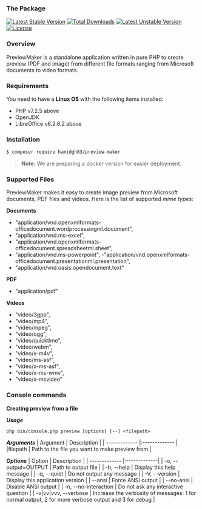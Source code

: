 ### The Package

[![Latest Stable Version](https://poser.pugx.org/hamidgh83/preview-maker/v)](//packagist.org/packages/hamidgh83/preview-maker) [![Total Downloads](https://poser.pugx.org/hamidgh83/preview-maker/downloads)](//packagist.org/packages/hamidgh83/preview-maker) [![Latest Unstable Version](https://poser.pugx.org/hamidgh83/preview-maker/v/unstable)](//packagist.org/packages/hamidgh83/preview-maker) [![License](https://poser.pugx.org/hamidgh83/preview-maker/license)](//packagist.org/packages/hamidgh83/preview-maker)

### Overview

PreviewMaker is a standalone application written in pure PHP to create preview (PDF and image) from different file formats ranging from Microsoft documents to video formats.

### Requirements

You need to have a **Linux OS** with the following items installed:

- PHP v7.2.5 above
- OpenJDK
- LibreOffice v6.2.6.2 above

### Installation

```bash
$ composer require hamidgh83/preview-maker
```
> **Note:** We are preparing a docker version for easier deployment.

### Supported Files

PreviewMaker makes it easy to create image preview from Microsoft documents, PDF files and videos. Here is the list of supported *mime types*:

**Documents**
- "application/vnd.openxmlformats-officedocument.wordprocessingml.document",
- "application/vnd.ms-excel",
- "application/vnd.openxmlformats-officedocument.spreadsheetml.sheet",
- "application/vnd.ms-powerpoint",
-"application/vnd.openxmlformats-officedocument.presentationml.presentation",
- "application/vnd.oasis.opendocument.text"

**PDF**
- "application/pdf"

**Videos**
- "video/3gpp",
- "video/mp4",
- "video/mpeg",
- "video/ogg",
- "video/quicktime",
- "video/webm",
- "video/x-m4v",
- "video/ms-asf",
- "video/x-ms-asf",
- "video/x-ms-wmv",
- "video/x-msvideo"

### Console commands

**Creating preview from a file**

***Usage***

    php bin/console.php preview [options] [--] <filepath>

***Arguments***
| Argument | Description |
| ------------- |:-------------:|
|filepath | Path to the file you want to make preview from |

***Options***
| Option | Description |
| ------------- |:-------------|
| -o, --output=OUTPUT | Path to output file |
| -h, --help | Display this help message |
| -q, --quiet | Do not output any message |
| -V, --version | Display this application version |
| --ansi | Force ANSI output |
| --no-ansi | Disable ANSI output |
|  -n, --no-interaction | Do not ask any interactive question |
|  -v|vv|vvv, --verbose | Increase the verbosity of messages: 1 for normal output, 2 for more verbose output and 3 for debug |
